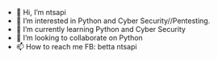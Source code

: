 - 👋 Hi, I’m ntsapi
- 👀 I’m interested in Python and Cyber Security//Pentesting.
- 🌱 I’m currently learning Python and Cyber Security
- 💞️ I’m looking to collaborate on Python
- 📫 How to reach me FB: betta ntsapi

<!---
bettantsapi/bettantsapi is a ✨ special ✨ repository because its `README.md` (this file) appears on your GitHub profile.
You can click the Preview link to take a look at your changes.
--->
